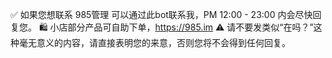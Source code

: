 ✅ 如果您想联系 985管理 可以通过此bot联系我，PM 12:00 - 23:00 内会尽快回复您。
🛍 小店部分产品可自助下单，https://985.im
⚠️ 请不要发类似“在吗？”这种毫无意义的内容，请直接表明您的来意，否则您将不会得到任何回复。
